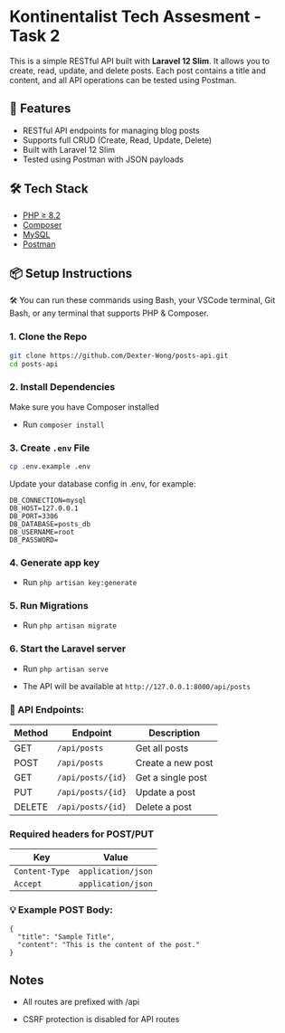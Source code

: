 # Kontinentalist Tech Assesment - Task 2

This is a simple RESTful API built with **Laravel 12 Slim**. It allows you to create, read, update, and delete posts. Each post contains a title and content, and all API operations can be tested using Postman.


## 🚀 Features

- RESTful API endpoints for managing blog posts
- Supports full CRUD (Create, Read, Update, Delete)
- Built with Laravel 12 Slim
- Tested using Postman with JSON payloads


## 🛠 Tech Stack

- [PHP ≥ 8.2](https://windows.php.net/download)
- [Composer](https://getcomposer.org/download)
- [MySQL](https://dev.mysql.com/downloads/installer)
- [Postman](https://www.postman.com/downloads)


## 📦 Setup Instructions

🛠️ You can run these commands using Bash, your VSCode terminal, Git Bash, or any terminal that supports PHP & Composer.

### 1. Clone the Repo

```bash
git clone https://github.com/Dexter-Wong/posts-api.git
cd posts-api
```

### 2. Install Dependencies

Make sure you have Composer installed
- Run `composer install`

### 3. Create `.env` File

```bash
cp .env.example .env
```
Update your database config in .env, for example:

```env
DB_CONNECTION=mysql
DB_HOST=127.0.0.1
DB_PORT=3306
DB_DATABASE=posts_db
DB_USERNAME=root
DB_PASSWORD=
```

### 4. Generate app key

- Run `php artisan key:generate`

### 5. Run Migrations

- Run `php artisan migrate`

### 6. Start the Laravel server

- Run `php artisan serve`

- The API will be available at `http://127.0.0.1:8000/api/posts`


### 🔎 API Endpoints:

| Method | Endpoint            | Description        |
|--------|---------------------|--------------------|
| GET    | `/api/posts`        | Get all posts      |
| POST   | `/api/posts`        | Create a new post  |
| GET    | `/api/posts/{id}`   | Get a single post  |
| PUT    | `/api/posts/{id}`   | Update a post      |
| DELETE | `/api/posts/{id}`   | Delete a post      |

### Required headers for POST/PUT

| Key           | Value              |
|---------------|--------------------|
| `Content-Type` | `application/json` |
| `Accept`       | `application/json` |

### 💡 Example POST Body:

```terminal
{
  "title": "Sample Title",
  "content": "This is the content of the post."
}
```

## Notes

- All routes are prefixed with /api

- CSRF protection is disabled for API routes
